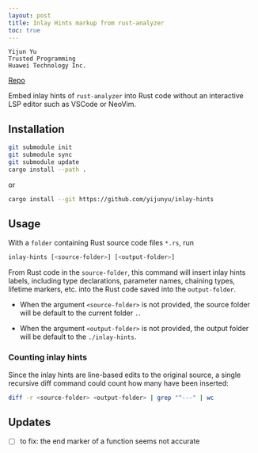 ```yaml
---
layout: post
title: Inlay Hints markup from rust-analyzer
toc: true
---
```


```
Yijun Yu
Trusted Programming
Huawei Technology Inc.
```

[Repo](https://github.com/trusted-programming/inlay-hints)

Embed inlay hints of `rust-analyzer` into Rust code without an interactive LSP editor such as VSCode or NeoVim.

## Installation

```bash
git submodule init
git submodule sync
git submodule update
cargo install --path .
```
or
```bash
cargo install --git https://github.com/yijunyu/inlay-hints
```

## Usage
With a `folder` containing Rust source code files `*.rs`, run
```bash
inlay-hints [<source-folder>] [<output-folder>]
```

From Rust code in the `source-folder`, this command will insert inlay hints
labels, including type declarations, parameter names, chaining types, lifetime
markers, etc. into the Rust code saved into the `output-folder`.

* When the argument `<source-folder>` is not provided, the source folder will
be default to the current folder `.`.

* When the argument `<output-folder>` is not provided, the output folder will
be default to the `./inlay-hints`.

### Counting inlay hints
Since the inlay hints are line-based edits to the original source,
a single recursive diff command could count how many have been inserted:
```bash
diff -r <source-folder> <output-folder> | grep "^---" | wc
```
## Updates
- [ ] to fix: the end marker of a function seems not accurate

